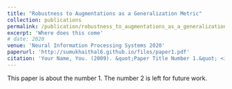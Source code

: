 ```yaml
---
title: "Robustness to Augmentations as a Generalization Metric"
collection: publications
permalink: /publication/robustness_to_augmentations_as_a_generalization_metric.md
excerpt: 'Where does this come'
# date: 2020
venue: 'Neural Information Processing Systems 2020'
paperurl: 'http://sumukhaithal6.github.io/files/paper1.pdf'
citation: 'Your Name, You. (2009). &quot;Paper Title Number 1.&quot; <i>Journal 1</i>. 1(1).'
---
```

This paper is about the number 1. The number 2 is left for future work.

<!-- [Download paper here](http://academicpages.github.io/files/paper1.pdf) -->

<!-- Recommended citation: Your Name, You. (2009). "Paper Title Number 1." <i>Journal 1</i>. 1(1). -->